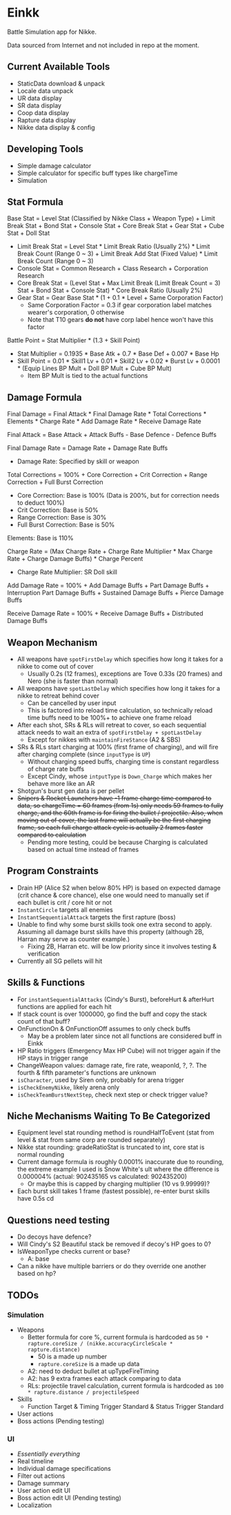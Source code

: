 # Einkk
Battle Simulation app for Nikke.

Data sourced from Internet and not included in repo at the moment.

## Current Available Tools
- StaticData download & unpack
- Locale data unpack
- UR data display
- SR data display
- Coop data display
- Rapture data display
- Nikke data display & config

## Developing Tools
- Simple damage calculator
- Simple calculator for specific buff types like chargeTime
- Simulation

## Stat Formula
Base Stat = Level Stat (Classified by Nikke Class + Weapon Type) + Limit Break Stat + Bond Stat + Console Stat + Core Break Stat + Gear Stat + Cube Stat + Doll Stat
- Limit Break Stat = Level Stat * Limit Break Ratio (Usually 2%) * Limit Break Count (Range 0 ~ 3) + Limit Break Add Stat (Fixed Value) * Limit Break Count (Range 0 ~ 3)
- Console Stat = Common Research + Class Research + Corporation Research
- Core Break Stat = (Level Stat + Max Limit Break (Limit Break Count = 3) Stat + Bond Stat + Console Stat) * Core Break Ratio (Usually 2%)
- Gear Stat = Gear Base Stat * (1 + 0.1 * Level + Same Corporation Factor)
  - Same Corporation Factor = 0.3 if gear corporation label matches wearer's corporation, 0 otherwise
  - Note that T10 gears **do not** have corp label hence won't have this factor

Battle Point = Stat Multiplier * (1.3 + Skill Point)
- Stat Multiplier = 0.1935 * Base Atk + 0.7 * Base Def + 0.007 * Base Hp
- Skill Point = 0.01 * Skill1 Lv + 0.01 * Skill2 Lv + 0.02 * Burst Lv + 0.0001 * (Equip Lines BP Mult + Doll BP Mult + Cube BP Mult)
  - Item BP Mult is tied to the actual functions

## Damage Formula

Final Damage = Final Attack * Final Damage Rate * Total Corrections * Elements * Charge Rate * Add Damage Rate * Receive Damage Rate

Final Attack = Base Attack + Attack Buffs - Base Defence - Defence Buffs
   
Final Damage Rate = Damage Rate + Damage Rate Buffs
  - Damage Rate: Specified by skill or weapon
  
Total Corrections = 100% + Core Correction + Crit Correction + Range Correction + Full Burst Correction
  - Core Correction: Base is 100% (Data is 200%, but for correction needs to deduct 100%)
  - Crit Correction: Base is 50%
  - Range Correction: Base is 30%
  - Full Burst Correction: Base is 50%

Elements: Base is 110%

Charge Rate = (Max Charge Rate + Charge Rate Multiplier * Max Charge Rate + Charge Damage Buffs) * Charge Percent
  - Charge Rate Multiplier: SR Doll skill

Add Damage Rate = 100% + Add Damage Buffs + Part Damage Buffs + Interruption Part Damage Buffs + Sustained Damage Buffs + Pierce Damage Buffs

Receive Damage Rate = 100% + Receive Damage Buffs + Distributed Damage Buffs

## Weapon Mechanism

- All weapons have `spotFirstDelay` which specifies how long it takes for a nikke to come out of cover
  - Usually 0.2s (12 frames), exceptions are Tove 0.33s (20 frames) and Nero (she is faster than normal)
- All weapons have `spotLastDelay` which specifies how long it takes for a nikke to retreat behind cover
  - Can be cancelled by user input
  - This is factored into reload time calculation, so technically reload time buffs need to be 100%+ to achieve one frame reload
- After each shot, SRs & RLs will retreat to cover, so each sequential attack needs to wait an extra of `spotFirstDelay + spotLastDelay`
  - Except for nikkes with `maintainFireStance` (A2 & SBS)
- SRs & RLs start charging at 100% (first frame of charging), and will fire after charging complete (since `inputType` is `UP`)
  - Without charging speed buffs, charging time is constant regardless of charge rate buffs
  - Except Cindy, whose `intputType` is `Down_Charge` which makes her behave more like an AR
- Shotgun's burst gen data is per pellet
- ~~Snipers & Rocket Launchers have -1 frame charge time compared to data, so chargeTime = 60 frames (from 1s) only needs
    59 frames to fully charge, and the 60th frame is for firing the bullet / projectile. Also, when moving out of cover,
    the last frame will actually be the first charging frame, so each full charge attack cycle is actually 2 frames faster
    compared to calculation~~
  - Pending more testing, could be because Charging is calculated based on actual time instead of frames

## Program Constraints
- Drain HP (Alice S2 when below 80% HP) is based on expected damage (crit chance & core chance), else one would need to
manually set if each bullet is crit / core hit or not
- `InstantCircle` targets all enemies
- `InstantSequentialAttack` targets the first rapture (boss)
- Unable to find why some burst skills took one extra second to apply. Assuming all damage burst skills have this property
(although 2B, Harran may serve as counter example.)
  - Fixing 2B, Harran etc. will be low priority since it involves testing & verification
- Currently all SG pellets will hit

## Skills & Functions
- For `instantSequentialAttacks` (Cindy's Burst), beforeHurt & afterHurt functions are applied for each hit
- If stack count is over 1000000, go find the buff and copy the stack count of that buff?
- OnFunctionOn & OnFunctionOff assumes to only check buffs
  - May be a problem later since not all functions are considered buff in Einkk
- HP Ratio triggers (Emergency Max HP Cube) will not trigger again if the HP stays in trigger range
- ChangeWeapon values: damage rate, fire rate, weaponId, ?, ?. The fourth & fifth parameter's functions are unknown
- `isCharacter`, used by Siren only, probably for arena trigger
- `isCheckEnemyNikke`, likely arena only
- `isCheckTeamBurstNextStep`, check next step or check trigger value?


## Niche Mechanisms Waiting To Be Categorized
- Equipment level stat rounding method is roundHalfToEvent (stat from level & stat from same corp are rounded separately)
- Nikke stat rounding: gradeRatioStat is truncated to int, core stat is normal rounding
- Current damage formula is roughly 0.0001% inaccurate due to rounding, the extreme example I used is Snow White's ult
where the difference is 0.000004% (actual: 902435165 vs calculated: 902435200)
  - Or maybe this is capped by charging multiplier (10 vs 9.99999)?
- Each burst skill takes 1 frame (fastest possible), re-enter burst skills have 0.5s cd

## Questions need testing
- Do decoys have defence?
- Will Cindy's S2 Beautiful stack be removed if decoy's HP goes to 0? 
- IsWeaponType checks current or base?
  - A: base
- Can a nikke have multiple barriers or do they override one another based on hp?

## TODOs

### Simulation

- Weapons
  - Better formula for core %, current formula is hardcoded as `50 * rapture.coreSize / (nikke.accuracyCircleScale * rapture.distance)` 
    - 50 is a made up number
    - `rapture.coreSize` is a made up data
  - A2: need to deduct bullet at upTypeFireTiming
  - A2: has 9 extra frames each attack comparing to data
  - RLs: projectile travel calculation, current formula is hardcoded as `100 * rapture.distance / projectileSpeed`
- Skills
  - Function Target & Timing Trigger Standard & Status Trigger Standard
- User actions
- Boss actions (Pending testing)

### UI
- *Essentially everything*
- Real timeline
- Individual damage specifications
- Filter out actions
- Damage summary
- User action edit UI
- Boss action edit UI (Pending testing)
- Localization
